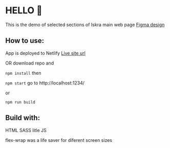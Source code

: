 # HELLO 👋

This is the demo of selected sections of Iskra main web page [Figma design](https://www.figma.com/proto/FI7ZI9bO1ClhX2qC23rNJE/IskraMehanizmi?page-id=0%3A1&node-id=41%3A5&viewport=687%2C823%2C0.0205535851418972&scaling=min-zoom)

## How to use:

App is deployed to Netlify [Live site url](https://boris-blagojevic-iskra-demo.netlify.app/)

OR download repo and 

`npm install` then

`npm start` go to http://localhost:1234/

or

`npm run build`

## Build with:

HTML
SASS
litle JS

flex-wrap was a life saver for diferent screen sizes
